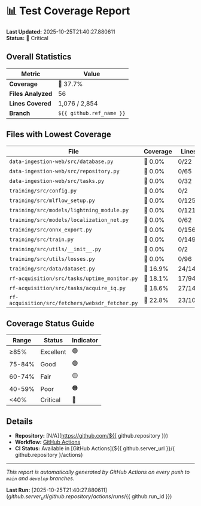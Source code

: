 # 📊 Test Coverage Report

**Last Updated:** 2025-10-25T21:40:27.880611  
**Status:** 🚨 Critical

## Overall Statistics

| Metric | Value |
|--------|-------|
| **Coverage** | 🔴 37.7% |
| **Files Analyzed** | 56 |
| **Lines Covered** | 1,076 / 2,854 |
| **Branch** | `${{ github.ref_name }}` |

## Files with Lowest Coverage

| File | Coverage | Lines |
|------|----------|-------|
| `data-ingestion-web/src/database.py` | 🔴 0.0% | 0/22 |
| `data-ingestion-web/src/repository.py` | 🔴 0.0% | 0/65 |
| `data-ingestion-web/src/tasks.py` | 🔴 0.0% | 0/32 |
| `training/src/config.py` | 🔴 0.0% | 0/2 |
| `training/src/mlflow_setup.py` | 🔴 0.0% | 0/125 |
| `training/src/models/lightning_module.py` | 🔴 0.0% | 0/121 |
| `training/src/models/localization_net.py` | 🔴 0.0% | 0/62 |
| `training/src/onnx_export.py` | 🔴 0.0% | 0/156 |
| `training/src/train.py` | 🔴 0.0% | 0/149 |
| `training/src/utils/__init__.py` | 🔴 0.0% | 0/2 |
| `training/src/utils/losses.py` | 🔴 0.0% | 0/96 |
| `training/src/data/dataset.py` | 🔴 16.9% | 24/142 |
| `rf-acquisition/src/tasks/uptime_monitor.py` | 🔴 18.1% | 17/94 |
| `rf-acquisition/src/tasks/acquire_iq.py` | 🔴 18.6% | 27/145 |
| `rf-acquisition/src/fetchers/websdr_fetcher.py` | 🔴 22.8% | 23/101 |


## Coverage Status Guide

| Range | Status | Indicator |
|-------|--------|-----------|
| ≥85% | Excellent | 🟢 |
| 75-84% | Good | 🟢 |
| 60-74% | Fair | 🟡 |
| 40-59% | Poor | 🟠 |
| <40% | Critical | 🔴 |

## Details

- **Repository:** [N/A](https://github.com/${{ github.repository }})
- **Workflow:** [GitHub Actions](.github/workflows/coverage.yml)
- **CI Status:** Available in [GitHub Actions](${{ github.server_url }}/{ github.repository }/actions)

---

*This report is automatically generated by GitHub Actions on every push to `main` and `develop` branches.*

**Last Run:** [2025-10-25T21:40:27.880611](${{ github.server_url }}/{ github.repository }/actions/runs/${{ github.run_id }})
